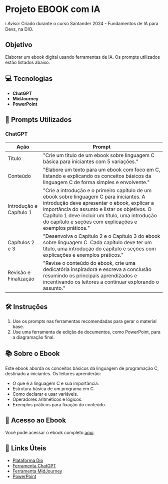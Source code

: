 # Projeto EBOOK com IA

ℹ *Aviso:* Criado durante o curso Santander 2024 - Fundamentos de IA para Devs, na DIO.

## Objetivo
Elaborar um ebook digital usando ferramentas de IA. Os prompts utilizados estão listados abaixo.

## 💻 Tecnologias

- **ChatGPT**
- **MidJourney**
- **PowerPoint**

## 🧠 Prompts Utilizados

### ChatGPT

| Ação    | Prompt |
|---------|--------|
| Título  | "Crie um título de um ebook sobre linguagem C básica para iniciantes com 5 variações." |
| Conteúdo | "Elabore um texto para um ebook com foco em C, listando e explicando os conceitos básicos da linguagem C de forma simples e envolvente." |
| Introdução e Capítulo 1 | "Crie a introdução e o primeiro capítulo de um ebook sobre linguagem C para iniciantes. A introdução deve apresentar o ebook, explicar a importância do assunto e listar os objetivos. O Capítulo 1 deve incluir um título, uma introdução do capítulo e seções com explicações e exemplos práticos." |
| Capítulos 2 e 3 | "Desenvolva o Capítulo 2 e o Capítulo 3 do ebook sobre linguagem C. Cada capítulo deve ter um título, uma introdução do capítulo e seções com explicações e exemplos práticos." |
| Revisão e Finalização | "Revise o conteúdo do ebook, crie uma dedicatória inspiradora e escreva a conclusão resumindo os principais aprendizados e incentivando os leitores a continuar explorando o assunto." |

## 🛠 Instruções

1. Use os prompts nas ferramentas recomendadas para gerar o material base.
2. Use uma ferramenta de edição de documentos, como PowerPoint, para a diagramação final.

## 📚 Sobre o Ebook

Este ebook aborda os conceitos básicos da linguagem de programação C, destinado a iniciantes. Os leitores aprenderão:
- O que é a linguagem C e sua importância.
- Estrutura básica de um programa em C.
- Como declarar e usar variáveis.
- Operadores aritméticos e lógicos.
- Exemplos práticos para fixação do conteúdo.

## 📖 Acesso ao Ebook

Você pode acessar o ebook completo [aqui](https://github.com/williamagaly/meu-ebook/blob/main/PROGRAMA%C3%87%C3%83O%20EM%20C%20B%C3%81SICA%20PARA%20UNIVERSIT%C3%81RIOS.pdf).

## 🔗 Links Úteis

- [Plataforma Dio](https://www.dio.me/sign-up?ref=HYCL3NLO9I)
- [Ferramenta ChatGPT](https://openai.com/chatgpt)
- [Ferramenta MidJourney](https://midjourney.com)
- [PowerPoint](https://www.microsoft.com/microsoft-365/powerpoint)
